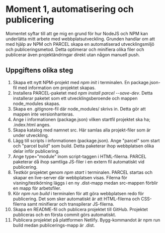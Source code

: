 # Moment 1, automatisering och publicering
Momentet syftar till att ge mig en grund för hur NodeJS och NPM kan underlätta mitt arbete med webbplatsutveckling.
Grunden handlar om att med hjälp av NPM och PARCEL skapa en automatiserad utvecklingsmiljö och publiceringsmetod.
Detta optimerar och minifiera olika filer och publicerar även projektändringar direkt utan någon manuell push.

## Uppgiftens olika steg

1. Skapa ett nytt NPM-projekt med *npm init* i terminalen. En package.json-fil med information om projektet skapas.
2. Installera PARCEL-paketet med *npm install parcel --save-dev*. Detta installerar paketet som ett utvecklingsberoende och mappen node_modules skapas. 
3. Skapa en .gitignore-fil där node_modules/ skrivs in. Detta gör att mappen inte versionhanteras.
4. Ange i informationen (package.json) vilken startfil projektet ska ha; .index.html anges.
5. Skapa katalog med namnet src. Här samlas alla projekt-filer som är under utveckling.
6. Lägg till scripts i informationen (package.json). Ange "parcel" som start och "parcel build" som build. Detta paketerar ihop webbplatsen olika delar inför publicering.
7. Ange type="module" inom script-taggen i HTML-filerna. PARCEL paketerar då ihop samtliga JS-filer i en extern fil automatiskt vid publicering.
8. Testkör projektet genom *npm start* i terminalen. PARCEL startas och skapar en live-server där webbplatsen visas. Filerna för visning/testkörning läggs i en ny .dist-mapp medan src-mappen förblir en mapp för arbetsfiler.
9. Kör *npm run build* i terminalen för att göra webbplatsen redo för publicering. Det som sker automatiskt är att HTML-filerna och CSS-filerna samt minifierar och transpilerar JS-filerna.
10. Skapa en README-fil och publicera projektet till GitHub. Projektet publiceras och en första commit görs automatiskt.
11. Publicera projektet på plattformen Netlify. Bygg-kommandot är npm run build medan publicerings-mapp är .dist.    
